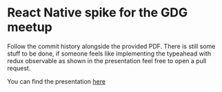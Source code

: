 # React Native spike for the GDG meetup

Follow the commit history alongside the provided PDF.
There is still some stuff to be done, if someone feels like implementing
the typeahead with redux observable as shown in the presentation feel free
to open a pull request.

You can find the presentation [here](https://github.com/danielwinkler/rngdg/blob/master/external/gdg.pdf)

